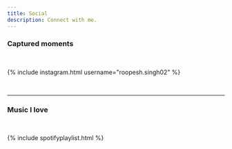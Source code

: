 ```yaml
---
title: Social
description: Connect with me.
---
```


### Captured moments
<br/>

{% include instagram.html username="roopesh.singh02" %}

<br/>
<hr size="3" width="100%" color="#C0392B">

### Music I love
<br/>

{% include spotifyplaylist.html %}
